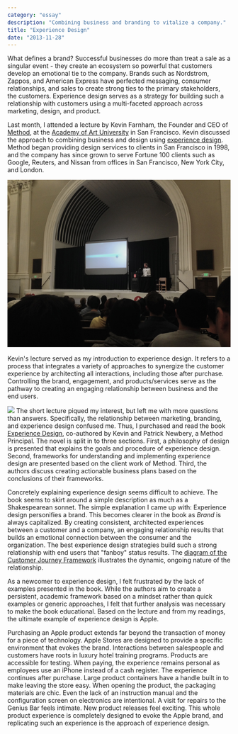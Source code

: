 ```yaml
---
category: "essay"
description: "Combining business and branding to vitalize a company."
title: "Experience Design"
date: "2013-11-28"
---
```

What defines a brand? Successful businesses do more than treat a sale as a singular event - they create an ecosystem so powerful that customers develop an emotional tie to the company. Brands such as Nordstrom, Zappos, and American Express have perfected messaging, consumer relationships, and sales to create strong ties to the primary stakeholders, the customers. Experience design serves as a strategy for building such a relationship with customers using a multi-faceted approach across marketing, design, and product. 

Last month, I attended a lecture by Kevin Farnham, the Founder and CEO of [Method](http://method.com), at the [Academy of Art University](http://www.academyart.edu/) in San Francisco. Kevin discussed the approach to combining business and design using [experience design](http://en.wikipedia.org/wiki/Experience_design). Method began providing design services to clients in San Francisco in 1998, and the company has since grown to serve Fortune 100 clients such as Google, Reuters, and Nissan from offices in San Francisco, New York City, and London. 

<img src="/images/experienceDesign.jpg" class="full" alt="Experience Design">

Kevin's lecture served as my introduction to experience design. It refers to a process that integrates a variety of approaches to synergize the customer experience by architecting all interactions, including those after purchase. Controlling the brand, engagement, and products/services serve as the pathway to creating an engaging relationship between business and the end users. 

<a href="http://www.amazon.com/gp/product/1118609638/ref=as_li_qf_sp_asin_il?ie=UTF8&camp=1789&creative=9325&creativeASIN=1118609638&linkCode=as2&tag=sagacionlook-20"><img class="img-float" border="0" src="http://ws-na.amazon-adsystem.com/widgets/q?_encoding=UTF8&ASIN=1118609638&Format=_SL110_&ID=AsinImage&MarketPlace=US&ServiceVersion=20070822&WS=1&tag=sagacionlook-20" ></a>
The short lecture piqued my interest, but left me with more questions than answers. Specifically, the relationship between marketing, branding, and experience design confused me. Thus, I purchased and read the book [Experience Design](http://www.amazon.com/gp/product/B00ENJM82W/ref=as_li_qf_sp_asin_il_tl?ie=UTF8&camp=1789&creative=9325&creativeASIN=B00ENJM82W&linkCode=as2&tag=sagacionlook-20), co-authored by Kevin and  Patrick Newbery, a Method Principal. The novel is split in to three sections. First, a philosophy of design is presented that explains the goals and procedure of experience design. Second, frameworks for understanding and implementing experience design are presented based on the client work of Method. Third, the authors discuss creating actionable business plans based on the conclusions of their frameworks. 

Concretely explaining experience design seems difficult to achieve. The book seems to skirt around a simple description as much as a Shakespearean sonnet. The simple explanation I came up with: Experience design personifies a brand. This becomes clearer in the book as *Brand* is always capitalized. By creating consistent, architected experiences between a customer and a company, an engaging relationship results that builds an emotional connection between the consumer and the organization. The best experience design strategies build such a strong relationship with end users that "fanboy" status results. The [diagram of the Customer Journey Framework](http://experiencedesignthebook.com/pdf/Customer-Journey-Framework.pdf) illustrates the dynamic, ongoing nature of the relationship. 

As a newcomer to experience design, I felt frustrated by the lack of examples presented in the book. While the authors aim to create a persistent, academic framework based on a mindset rather than quick examples or generic approaches, I felt that further analysis was necessary to make the book educational. Based on the lecture and from my readings, the ultimate example of experience design is Apple. 

Purchasing an Apple product extends far beyond the transaction of money for a piece of technology. Apple Stores are designed to provide a specific environment that evokes the brand. Interactions between salespeople and customers have roots in luxury hotel training programs. Products are accessible for testing. When paying, the experience remains personal as employees use an iPhone instead of a cash register. The experience continues after purchase. Large product containers have a handle built in to make leaving the store easy. When opening the product, the packaging materials are chic. Even the lack of an instruction manual and the configuration screen on electronics are intentional. A visit for repairs to the Genius Bar feels intimate. New product releases feel exciting. This whole product experience is completely designed to evoke the Apple brand, and replicating such an experience is the approach of experience design.

